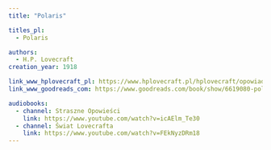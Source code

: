 ```yaml
---
title: "Polaris"

titles_pl:
  - Polaris

authors:
  - H.P. Lovecraft
creation_year: 1918

link_www_hplovecraft_pl: https://www.hplovecraft.pl/hplovecraft/opowiadania-nowele-powiesci/polaris/
link_www_goodreads_com: https://www.goodreads.com/book/show/6619080-polaris

audiobooks:
  - channel: Straszne Opowieści
    link: https://www.youtube.com/watch?v=icAElm_Te30
  - channel: Świat Lovecrafta
    link: https://www.youtube.com/watch?v=FEkNyzDRm18
---
```


